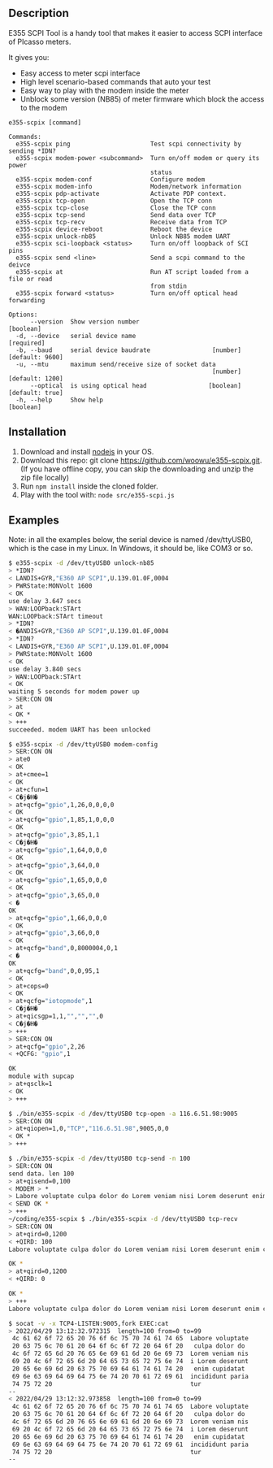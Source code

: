 ## Description
E355 SCPI Tool is a handy tool that makes it easier to access SCPI interface of PIcasso meters.

It gives you:

* Easy access to meter scpi interface
* High level scenario-based commands that auto your test
* Easy way to play with the modem inside the meter
* Unblock some version (NB85) of meter firmware which block the access to the modem

```
e355-scpix [command]

Commands:
  e355-scpix ping                      Test scpi connectivity by sending *IDN?
  e355-scpix modem-power <subcommand>  Turn on/off modem or query its power
                                       status
  e355-scpix modem-conf                Configure modem
  e355-scpix modem-info                Modem/network information
  e355-scpix pdp-activate              Activate PDP context.
  e355-scpix tcp-open                  Open the TCP conn
  e355-scpix tcp-close                 Close the TCP conn
  e355-scpix tcp-send                  Send data over TCP
  e355-scpix tcp-recv                  Receive data from TCP
  e355-scpix device-reboot             Reboot the device
  e355-scpix unlock-nb85               Unlock NB85 modem UART
  e355-scpix sci-loopback <status>     Turn on/off loopback of SCI pins
  e355-scpix send <line>               Send a scpi command to the deivce
  e355-scpix at                        Run AT script loaded from a file or read
                                       from stdin
  e355-scpix forward <status>          Turn on/off optical head forwarding

Options:
      --version  Show version number                                   [boolean]
  -d, --device   serial device name                                   [required]
  -b, --baud     serial device baudrate                 [number] [default: 9600]
  -u, --mtu      maximum send/receive size of socket data
                                                        [number] [default: 1200]
      --optical  is using optical head                 [boolean] [default: true]
  -h, --help     Show help                                             [boolean]
```

## Installation

1. Download and install [nodejs](https://nodejs.org/en) in your OS.
2. Download this repo: git clone https://github.com/woowu/e355-scpix.git. (If
   you have offline copy, you can skip the downloading and unzip the zip file
   locally)
3. Run `npm install` inside the cloned folder.
4. Play with the tool with: `node src/e355-scpi.js`

## Examples

Note: in all the examples below, the serial device is named /dev/ttyUSB0, which
is the case in my Linux. In Windows, it should be, like COM3 or so.

```bash
$ e355-scpix -d /dev/ttyUSB0 unlock-nb85
> *IDN?
< LANDIS+GYR,"E360 AP SCPI",U.139.01.0F,0004
> PWRState:MONVolt 1600
< OK
use delay 3.647 secs
> WAN:LOOPback:STArt
WAN:LOOPback:STArt timeout
> *IDN?
< �ANDIS+GYR,"E360 AP SCPI",U.139.01.0F,0004
> *IDN?
< LANDIS+GYR,"E360 AP SCPI",U.139.01.0F,0004
> PWRState:MONVolt 1600
< OK
use delay 3.840 secs
> WAN:LOOPback:STArt
< OK
waiting 5 seconds for modem power up
> SER:CON ON
> at
< OK *
> +++
succeeded. modem UART has been unlocked
```

```bash
$ e355-scpix -d /dev/ttyUSB0 modem-config
> SER:CON ON
> ate0
< OK
> at+cmee=1
< OK
> at+cfun=1
< C�j�H�
> at+qcfg="gpio",1,26,0,0,0,0
< OK
> at+qcfg="gpio",1,85,1,0,0,0
< OK
> at+qcfg="gpio",3,85,1,1
< C�j�H�
> at+qcfg="gpio",1,64,0,0,0
< OK
> at+qcfg="gpio",3,64,0,0
< OK
> at+qcfg="gpio",1,65,0,0,0
< OK
> at+qcfg="gpio",3,65,0,0
< �
OK
> at+qcfg="gpio",1,66,0,0,0
< OK
> at+qcfg="gpio",3,66,0,0
< OK
> at+qcfg="band",0,8000004,0,1
< �
OK
> at+qcfg="band",0,0,95,1
< OK
> at+cops=0
< OK
> at+qcfg="iotopmode",1
< C�j�H�
> at+qicsgp=1,1,"","","",0
< C�j�H�
> +++
> SER:CON ON
> at+qcfg="gpio",2,26
< +QCFG: "gpio",1

OK
module with supcap
> at+qsclk=1
< OK
> +++
```

```bash
$ ./bin/e355-scpix -d /dev/ttyUSB0 tcp-open -a 116.6.51.98:9005
> SER:CON ON
> at+qiopen=1,0,"TCP","116.6.51.98",9005,0,0
< OK *
> +++
```

```bash
$ ./bin/e355-scpix -d /dev/ttyUSB0 tcp-send -n 100
> SER:CON ON
send data. len 100
> at+qisend=0,100
< MODEM > *
> Labore voluptate culpa dolor do Lorem veniam nisi Lorem deserunt enim cupidatat incididunt pariatur
< SEND OK *
> +++
~/coding/e355-scpix $ ./bin/e355-scpix -d /dev/ttyUSB0 tcp-recv
> SER:CON ON
> at+qird=0,1200
< +QIRD: 100
Labore voluptate culpa dolor do Lorem veniam nisi Lorem deserunt enim cupidatat incididunt pariatur

OK *
> at+qird=0,1200
< +QIRD: 0

OK *
> +++
Labore voluptate culpa dolor do Lorem veniam nisi Lorem deserunt enim cupidatat incididunt pariatur
```

```bash
$ socat -v -x TCP4-LISTEN:9005,fork EXEC:cat
> 2022/04/29 13:12:32.972315  length=100 from=0 to=99
 4c 61 62 6f 72 65 20 76 6f 6c 75 70 74 61 74 65  Labore voluptate
 20 63 75 6c 70 61 20 64 6f 6c 6f 72 20 64 6f 20   culpa dolor do
 4c 6f 72 65 6d 20 76 65 6e 69 61 6d 20 6e 69 73  Lorem veniam nis
 69 20 4c 6f 72 65 6d 20 64 65 73 65 72 75 6e 74  i Lorem deserunt
 20 65 6e 69 6d 20 63 75 70 69 64 61 74 61 74 20   enim cupidatat
 69 6e 63 69 64 69 64 75 6e 74 20 70 61 72 69 61  incididunt paria
 74 75 72 20                                      tur
--
< 2022/04/29 13:12:32.973858  length=100 from=0 to=99
 4c 61 62 6f 72 65 20 76 6f 6c 75 70 74 61 74 65  Labore voluptate
 20 63 75 6c 70 61 20 64 6f 6c 6f 72 20 64 6f 20   culpa dolor do
 4c 6f 72 65 6d 20 76 65 6e 69 61 6d 20 6e 69 73  Lorem veniam nis
 69 20 4c 6f 72 65 6d 20 64 65 73 65 72 75 6e 74  i Lorem deserunt
 20 65 6e 69 6d 20 63 75 70 69 64 61 74 61 74 20   enim cupidatat
 69 6e 63 69 64 69 64 75 6e 74 20 70 61 72 69 61  incididunt paria
 74 75 72 20                                      tur
--

```
